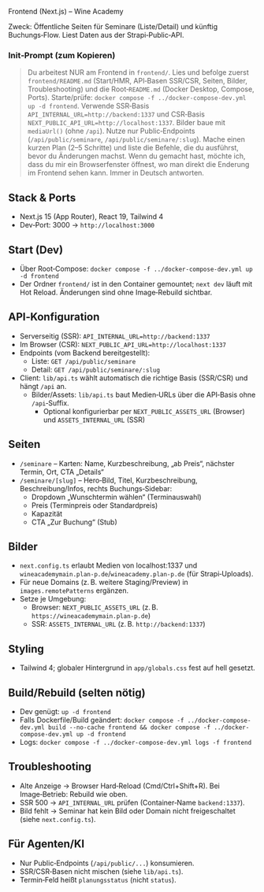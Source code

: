 Frontend (Next.js) – Wine Academy

Zweck: Öffentliche Seiten für Seminare (Liste/Detail) und künftig Buchungs‑Flow. Liest Daten aus der Strapi‑Public‑API.

### Init‑Prompt (zum Kopieren)

> Du arbeitest NUR am Frontend in `frontend/`. Lies und befolge zuerst `frontend/README.md` (Start/HMR, API‑Basen SSR/CSR, Seiten, Bilder, Troubleshooting) und die Root‑`README.md` (Docker Desktop, Compose, Ports). Starte/prüfe: `docker compose -f ../docker-compose-dev.yml up -d frontend`. Verwende SSR‑Basis `API_INTERNAL_URL=http://backend:1337` und CSR‑Basis `NEXT_PUBLIC_API_URL=http://localhost:1337`. Bilder baue mit `mediaUrl()` (ohne `/api`). Nutze nur Public‑Endpoints (`/api/public/seminare`, `/api/public/seminare/:slug`). Mache einen kurzen Plan (2–5 Schritte) und liste die Befehle, die du ausführst, bevor du Änderungen machst. Wenn du gemacht hast, möchte ich, dass du mir ein Browserfenster öffnest, wo man direkt die Enderung im Frontend sehen kann. Immer in Deutsch antworten. 

## Stack & Ports
- Next.js 15 (App Router), React 19, Tailwind 4
- Dev‑Port: 3000 → `http://localhost:3000`

## Start (Dev)
- Über Root‑Compose: `docker compose -f ../docker-compose-dev.yml up -d frontend`
- Der Ordner `frontend/` ist in den Container gemountet; `next dev` läuft mit Hot Reload. Änderungen sind ohne Image‑Rebuild sichtbar.

## API‑Konfiguration
- Serverseitig (SSR): `API_INTERNAL_URL=http://backend:1337`
- Im Browser (CSR): `NEXT_PUBLIC_API_URL=http://localhost:1337`
- Endpoints (vom Backend bereitgestellt):
  - Liste: `GET /api/public/seminare`
  - Detail: `GET /api/public/seminare/:slug`
- Client: `lib/api.ts` wählt automatisch die richtige Basis (SSR/CSR) und hängt `/api` an.
  - Bilder/Assets: `lib/api.ts` baut Medien‑URLs über die API‑Basis ohne `/api`‑Suffix.
    - Optional konfigurierbar per `NEXT_PUBLIC_ASSETS_URL` (Browser) und `ASSETS_INTERNAL_URL` (SSR)

## Seiten
- `/seminare` – Karten: Name, Kurzbeschreibung, „ab Preis“, nächster Termin, Ort, CTA „Details“
- `/seminare/[slug]` – Hero‑Bild, Titel, Kurzbeschreibung, Beschreibung/Infos, rechts Buchungs‑Sidebar:
  - Dropdown „Wunschtermin wählen“ (Terminauswahl)
  - Preis (Terminpreis oder Standardpreis)
  - Kapazität
  - CTA „Zur Buchung“ (Stub)

## Bilder
- `next.config.ts` erlaubt Medien von localhost:1337 und `wineacademymain.plan-p.de`/`wineacademy.plan-p.de` (für Strapi‑Uploads).
 - Für neue Domains (z. B. weitere Staging/Preview) in `images.remotePatterns` ergänzen.
 - Setze je Umgebung:
   - Browser: `NEXT_PUBLIC_ASSETS_URL` (z. B. `https://wineacademymain.plan-p.de`)
   - SSR: `ASSETS_INTERNAL_URL` (z. B. `http://backend:1337`)

## Styling
- Tailwind 4; globaler Hintergrund in `app/globals.css` fest auf hell gesetzt.

## Build/Rebuild (selten nötig)
- Dev genügt: `up -d frontend`
- Falls Dockerfile/Build geändert: 
  `docker compose -f ../docker-compose-dev.yml build --no-cache frontend && docker compose -f ../docker-compose-dev.yml up -d frontend`
- Logs: `docker compose -f ../docker-compose-dev.yml logs -f frontend`

## Troubleshooting
- Alte Anzeige → Browser Hard‑Reload (Cmd/Ctrl+Shift+R). Bei Image‑Betrieb: Rebuild wie oben.
- SSR 500 → `API_INTERNAL_URL` prüfen (Container‑Name `backend:1337`).
- Bild fehlt → Seminar hat kein Bild oder Domain nicht freigeschaltet (siehe `next.config.ts`).

## Für Agenten/KI
- Nur Public‑Endpoints (`/api/public/...`) konsumieren.
- SSR/CSR‑Basen nicht mischen (siehe `lib/api.ts`).
- Termin‑Feld heißt `planungsstatus` (nicht `status`).

